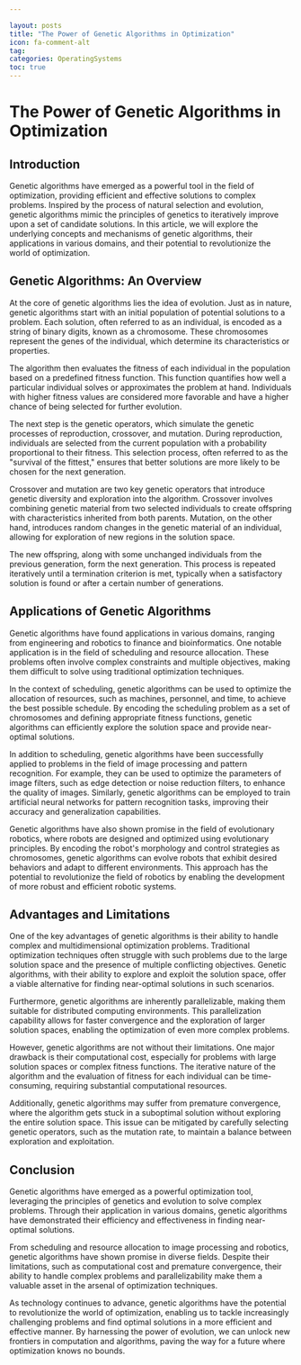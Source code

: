 ```yaml
---

layout: posts
title: "The Power of Genetic Algorithms in Optimization"
icon: fa-comment-alt
tag:      
categories: OperatingSystems
toc: true
---
```




# The Power of Genetic Algorithms in Optimization

## Introduction

Genetic algorithms have emerged as a powerful tool in the field of optimization, providing efficient and effective solutions to complex problems. Inspired by the process of natural selection and evolution, genetic algorithms mimic the principles of genetics to iteratively improve upon a set of candidate solutions. In this article, we will explore the underlying concepts and mechanisms of genetic algorithms, their applications in various domains, and their potential to revolutionize the world of optimization.

## Genetic Algorithms: An Overview

At the core of genetic algorithms lies the idea of evolution. Just as in nature, genetic algorithms start with an initial population of potential solutions to a problem. Each solution, often referred to as an individual, is encoded as a string of binary digits, known as a chromosome. These chromosomes represent the genes of the individual, which determine its characteristics or properties.

The algorithm then evaluates the fitness of each individual in the population based on a predefined fitness function. This function quantifies how well a particular individual solves or approximates the problem at hand. Individuals with higher fitness values are considered more favorable and have a higher chance of being selected for further evolution.

The next step is the genetic operators, which simulate the genetic processes of reproduction, crossover, and mutation. During reproduction, individuals are selected from the current population with a probability proportional to their fitness. This selection process, often referred to as the "survival of the fittest," ensures that better solutions are more likely to be chosen for the next generation.

Crossover and mutation are two key genetic operators that introduce genetic diversity and exploration into the algorithm. Crossover involves combining genetic material from two selected individuals to create offspring with characteristics inherited from both parents. Mutation, on the other hand, introduces random changes in the genetic material of an individual, allowing for exploration of new regions in the solution space.

The new offspring, along with some unchanged individuals from the previous generation, form the next generation. This process is repeated iteratively until a termination criterion is met, typically when a satisfactory solution is found or after a certain number of generations.

## Applications of Genetic Algorithms

Genetic algorithms have found applications in various domains, ranging from engineering and robotics to finance and bioinformatics. One notable application is in the field of scheduling and resource allocation. These problems often involve complex constraints and multiple objectives, making them difficult to solve using traditional optimization techniques.

In the context of scheduling, genetic algorithms can be used to optimize the allocation of resources, such as machines, personnel, and time, to achieve the best possible schedule. By encoding the scheduling problem as a set of chromosomes and defining appropriate fitness functions, genetic algorithms can efficiently explore the solution space and provide near-optimal solutions.

In addition to scheduling, genetic algorithms have been successfully applied to problems in the field of image processing and pattern recognition. For example, they can be used to optimize the parameters of image filters, such as edge detection or noise reduction filters, to enhance the quality of images. Similarly, genetic algorithms can be employed to train artificial neural networks for pattern recognition tasks, improving their accuracy and generalization capabilities.

Genetic algorithms have also shown promise in the field of evolutionary robotics, where robots are designed and optimized using evolutionary principles. By encoding the robot's morphology and control strategies as chromosomes, genetic algorithms can evolve robots that exhibit desired behaviors and adapt to different environments. This approach has the potential to revolutionize the field of robotics by enabling the development of more robust and efficient robotic systems.

## Advantages and Limitations

One of the key advantages of genetic algorithms is their ability to handle complex and multidimensional optimization problems. Traditional optimization techniques often struggle with such problems due to the large solution space and the presence of multiple conflicting objectives. Genetic algorithms, with their ability to explore and exploit the solution space, offer a viable alternative for finding near-optimal solutions in such scenarios.

Furthermore, genetic algorithms are inherently parallelizable, making them suitable for distributed computing environments. This parallelization capability allows for faster convergence and the exploration of larger solution spaces, enabling the optimization of even more complex problems.

However, genetic algorithms are not without their limitations. One major drawback is their computational cost, especially for problems with large solution spaces or complex fitness functions. The iterative nature of the algorithm and the evaluation of fitness for each individual can be time-consuming, requiring substantial computational resources.

Additionally, genetic algorithms may suffer from premature convergence, where the algorithm gets stuck in a suboptimal solution without exploring the entire solution space. This issue can be mitigated by carefully selecting genetic operators, such as the mutation rate, to maintain a balance between exploration and exploitation.

## Conclusion

Genetic algorithms have emerged as a powerful optimization tool, leveraging the principles of genetics and evolution to solve complex problems. Through their application in various domains, genetic algorithms have demonstrated their efficiency and effectiveness in finding near-optimal solutions.

From scheduling and resource allocation to image processing and robotics, genetic algorithms have shown promise in diverse fields. Despite their limitations, such as computational cost and premature convergence, their ability to handle complex problems and parallelizability make them a valuable asset in the arsenal of optimization techniques.

As technology continues to advance, genetic algorithms have the potential to revolutionize the world of optimization, enabling us to tackle increasingly challenging problems and find optimal solutions in a more efficient and effective manner. By harnessing the power of evolution, we can unlock new frontiers in computation and algorithms, paving the way for a future where optimization knows no bounds.